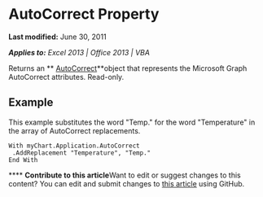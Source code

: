 
# AutoCorrect Property

 **Last modified:** June 30, 2011

 _**Applies to:** Excel 2013 | Office 2013 | VBA_

Returns an  ** [AutoCorrect](68fa11da-e28f-53cd-3d50-a1f19d261a02.md)**object that represents the Microsoft Graph AutoCorrect attributes. Read-only.


## Example

This example substitutes the word "Temp." for the word "Temperature" in the array of AutoCorrect replacements.


```
With myChart.Application.AutoCorrect 
 .AddReplacement "Temperature", "Temp." 
End With
```


****   **Contribute to this article**Want to edit or suggest changes to this content? You can edit and submit changes to  [this article](https://github.com/jhershey00/VBA_Excel_Test/OpenXMLCon/articles/f05a4ff5-4245-ff2e-1082-f48e130d0741.md) using GitHub.


